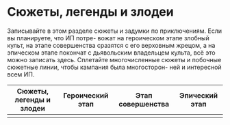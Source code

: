 # Сюжеты, легенды и злодеи

Записывайте в этом разделе сюжеты и задумки по приключениям. Если вы планируете, что ИП потре-
вожат на героическом этапе злобный культ, на этапе совершенства сразятся с его верховным жрецом,
а на эпическом этапе покончат с дьявольским владельцем культа, всё это можно записать здесь.
Сплетайте многочисленные сюжеты и побочные сюжетные линии, чтобы кампания была многосторон-
ней и интересной всем ИП.

|Сюжеты, легенды и злодеи   |Героический этап   |Этап совершенства  |Эпический этап |
|---------------------------|-------------------|-------------------|---------------|
|                           |                   |                   |               |
